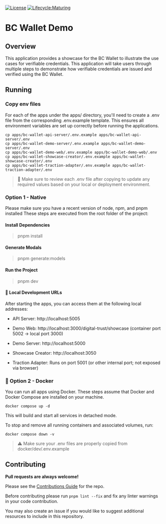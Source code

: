 [![License](https://img.shields.io/badge/License-Apache%202.0-blue.svg)](https://opensource.org/licenses/Apache-2.0)
[![Lifecycle:Maturing](https://img.shields.io/badge/Lifecycle-Maturing-007EC6)](https://github.com/bcgov/repomountie/blob/master/doc/lifecycle-badges.md)

# BC Wallet Demo

## Overview

This application provides a showcase for the BC Wallet to illustrate the use cases for verifiable credentials. This application will take users through multiple steps to demonstrate how verifiable credentials are issued and verified using the BC Wallet.

## Running 
### Copy env files
For each of the apps under the apps/ directory, you'll need to create a .env file from the corresponding .env.example template. This ensures all environment variables are set up correctly before running the applications.

```
cp apps/bc-wallet-api-server/.env.example apps/bc-wallet-api-server/.env
cp apps/bc-wallet-demo-server/.env.example apps/bc-wallet-demo-server/.env
cp apps/bc-wallet-demo-web/.env.example apps/bc-wallet-demo-web/.env
cp apps/bc-wallet-showcase-creator/.env.example apps/bc-wallet-showcase-creator/.env
cp apps/bc-wallet-traction-adapter/.env.example apps/bc-wallet-traction-adapter/.env
```


>📌 Make sure to review each .env file after copying to update any required values based on your local or deployment environment.
  

### Option 1 - Native
Please make sure you have a recent version of node, npm, and pnpm installed
These steps are executed from the root folder of the project:
  
#### Install Dependencies
> pnpm install  

#### Generate Modals
> pnpm generate:models
  
#### Run the Project
> pnpm dev  
  
#### 🚀 Local Development URLs

After starting the apps, you can access them at the following local addresses:

- API Server: http://localhost:5005

- Demo Web: http://localhost:3000/digital-trust/showcase (container port 5002 → local port 3000)

- Demo Server: http://localhost:5000

- Showcase Creator: http://localhost:3050

- Traction Adapter: Runs on port 5001 (or other internal port; not exposed via browser)

### 🐳 Option 2 - Docker

You can run all apps using Docker. These steps assume that Docker and Docker Compose are installed on your machine.

```
docker compose up -d
```
This will build and start all services in detached mode.

To stop and remove all running containers and associated volumes, run:
```
docker compose down -v
```

>⚠️ Make sure your .env files are properly copied from docker/dev/.env.example 

## Contributing

**Pull requests are always welcome!**

Please see the [Contributions Guide](CONTRIBUTING.md) for the repo.

Before contributing please run `pnpm lint --fix` and fix any linter warnings in your code contribution.

You may also create an issue if you would like to suggest additional resources to include in this repository.
